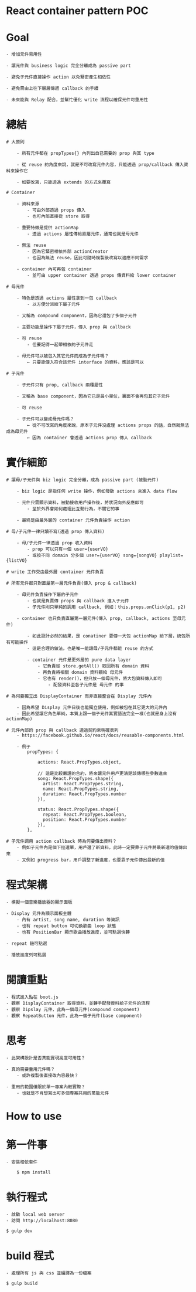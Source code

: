 
React container pattern POC
===========================

# Goal
	
	- 增加元件易用性

	- 讓元件與 business logic 完全分離成為 passive part

	- 避免子元件直接操作 action 以免緊密產生相依性

	- 避免需由上往下層層傳遞 callback 的手續

	- 未來能與 Relay 配合，並幫忙優化 write 流程以確保元件可重用性


# 總結

	# 大原則
		
		- 所有元件都在 propTypes{} 內列出自已需要的 prop 與其 type
		
		- 從 reuse 的角度來說，就是不可改寫元件內容，只能透過 prop/callback 傳入資料來操作它

		- 如要改寫，只能透過 extends 的方式來覆寫

	# Container

		- 資料來源
			- 可由外部透過 props 傳入
			- 也可內部直接從 store 取得

		- 重要特徵是提供 actionMap	
			- 透過 actions 屬性傳給直屬元件，通常也就是母元件

		- 無法 reuse
			- 因為它緊密相依外部 actionCreator 
			- 也因為無法 reuse，因此可隨時複製後改寫以適應不同需求

		- container 內可再包 container
			- 並可由 upper container 透過 props 傳資料給 lower container

	# 母元件

		- 特色是透過 actions 屬性拿到一包 callback
			- 以方便分派給下屬子元件

		- 又稱為 compound component，因為它還包了多個子元件

		- 主要功能是操作下屬子元件，傳入 prop 與 callback

		- 可 reuse
			- 但要記得一起帶相依的子元件走

		- 母元件可以被包入其它元件而成為子元件嗎？	
			← 只要能傳入符合該元件 interface 的資料，應該是可以

	# 子元件
		
		- 子元件只有 prop, callback 兩種屬性

		- 又稱為 base component，因為它已是最小單位，裏面不會再包其它子元件

		- 可 reuse

		- 子元件可以變成母元件嗎？
			← 從不可改寫的角度來說，原本子元件沒處理 actions props 的話，自然就無法成為母元件
			← 因為 container 會透過 actions prop 傳入 callback



# 實作細節

	# 讓母/子元件與 biz logic 完全分離，成為 passive part (被動元件)
		
		- biz logic 是指任何 write 操作，例如發動 actions 來進入 data flow
		
		- 元件只需顯示資料，被動接收用戶操作後，將狀況向外反應即可
			- 至於外界會如何處理此互動行為，不關它的事
		
		- 最終是由最外層的 container 元件負責操作 action 

	# 母/子元件一律只讀不寫(透過 prop 傳入資料)
	
		- 母/子元件一律透過 prop 收入資料
			- prop 可以只有一個 user={userVO}
			- 或按不同 domain 分多個 user={userVO} song={songVO} playlist={listVO}
	
	# write 工作交由最外層 container 元件負責

	# 所有元件都只對直屬第一層元件負責(傳入 prop & callback)
	
		- 母元件負責操作下屬的子元件
			- 也就是負責傳 props 與 callback 進入子元件
			- 子元件則只單純的調用 callback, 例如：this.props.onClick(p1, p2)	

		- container 也只負責直屬第一層元件(傳入 prop, callback, actions 至母元件)
		
			- 如此設計必然的結果，是 conatiner 要傳一大包 actionMap 給下層，統包所有可能操作
			- 這是合理的做法，也是唯一能讓母/子元件都能 reuse 的方式

			- container 元件是更外層的 pure data layer
				- 它負責從 store.getAll() 取回所有 domain 資料
				- 再負責將相關 domain 資料餵給 母元件
				- 它也有 render()，但只放一個母元件，將大包資料傳入即可
					- 配發資料至各子元件是 母元件 的事

	# 為何要獨立出 DisplayContainer 而非直接整合在 Display 元件內
		
		- 因為希望 Display 元件日後也能獨立使用，例如被包在其它更大的元件內
		- 因此希望讓它角色單純，本質上跟一個子元件其實語法完全一樣(也就是身上沒有 actionMap)

	# 元件內部的 prop 與 callback 透過契約來明確表列
		- https://facebook.github.io/react/docs/reusable-components.html

		- 例子
			propTypes: {

				actions: React.PropTypes.object,

				// 這是比較嚴謹的合約，將來讓元件用戶更清楚該傳哪些參數進來
				song: React.PropTypes.shape({
			      artist: React.PropTypes.string,
			      name: React.PropTypes.string,
			      duration: React.PropTypes.number
			    }),

				status: React.PropTypes.shape({
			      repeat: React.PropTypes.boolean,
			      position: React.PropTypes.number
			    }),
			},

	# 子元件調用 action callback 時為何要傳出資料？
		- 例如子元件內是個下拉選單，用戶選了新資料，此時一定要靠子元件將最新選的值傳出來
		- 又例如 progress bar，用戶調整了新進度，也要靠子元件傳出最新的值


# 程式架構

	- 模擬一個音樂播放器的顯示面板

	- Display 元件為顯示面板主體
		- 內有 artist, song name, duration 等資訊
		- 也有 repeat button 可切換歌曲 loop 狀態
		- 也有 PositionBar 顯示歌曲播放進度，並可點選快轉
	
	- repeat 鈕可點選

	- 播放進度列可點選


# 閱讀重點
	- 程式進入點在 boot.js
	- 觀察 DisplayContainer 取得資料，並轉手配發資料給子元件的流程
	- 觀察 Dipslay 元件，此為一個母元件(compound component)
	- 觀察 RepeatButton 元件，此為一個子元件(base component)

						
# 思考
	
	- 此架構設計是否真能實現高度可用性？
	
	- 真的需要重用元件嗎？
		- 或許複製後直接改內容最快？

	- 重用的範圍僅限於單一專案內較實際？
		- 也就是不肖想寫出可多個專案共用的萬能元件


How to use
==========

# 第一件事
	
	- 安裝相依套件

		$ npm install

# 執行程式
	
	- 啟動 local web server 
	- 訪問 http://localhost:8080

	$ gulp dev

# build 程式

	- 處理所有 js 與 css 並編譯為一份檔案

	$ gulp build

